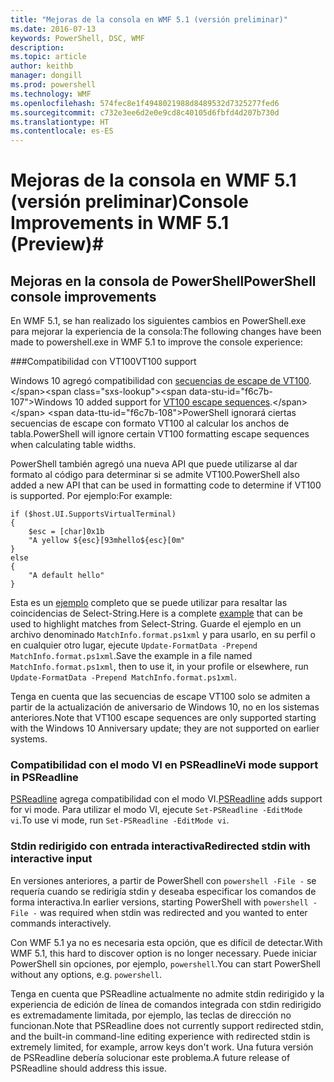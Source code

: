 ```yaml
---
title: "Mejoras de la consola en WMF 5.1 (versión preliminar)"
ms.date: 2016-07-13
keywords: PowerShell, DSC, WMF
description: 
ms.topic: article
author: keithb
manager: dongill
ms.prod: powershell
ms.technology: WMF
ms.openlocfilehash: 574fec8e1f4948021988d8489532d7325277fed6
ms.sourcegitcommit: c732e3ee6d2e0e9cd8c40105d6fbfd4d207b730d
ms.translationtype: HT
ms.contentlocale: es-ES
---
```

# <a name="console-improvements-in-wmf-51-preview"></a><span data-ttu-id="f6c7b-103">Mejoras de la consola en WMF 5.1 (versión preliminar)</span><span class="sxs-lookup"><span data-stu-id="f6c7b-103">Console Improvements in WMF 5.1 (Preview)</span></span>#

## <a name="powershell-console-improvements"></a><span data-ttu-id="f6c7b-104">Mejoras en la consola de PowerShell</span><span class="sxs-lookup"><span data-stu-id="f6c7b-104">PowerShell console improvements</span></span>

<span data-ttu-id="f6c7b-105">En WMF 5.1, se han realizado los siguientes cambios en PowerShell.exe para mejorar la experiencia de la consola:</span><span class="sxs-lookup"><span data-stu-id="f6c7b-105">The following changes have been made to powershell.exe in WMF 5.1 to improve the console experience:</span></span>

###<a name="vt100-support"></a><span data-ttu-id="f6c7b-106">Compatibilidad con VT100</span><span class="sxs-lookup"><span data-stu-id="f6c7b-106">VT100 support</span></span>

<span data-ttu-id="f6c7b-107">Windows 10 agregó compatibilidad con [secuencias de escape de VT100](https://msdn.microsoft.com/en-us/library/windows/desktop/mt638032(v=vs.85).aspx).</span><span class="sxs-lookup"><span data-stu-id="f6c7b-107">Windows 10 added support for [VT100 escape sequences](https://msdn.microsoft.com/en-us/library/windows/desktop/mt638032(v=vs.85).aspx).</span></span>
<span data-ttu-id="f6c7b-108">PowerShell ignorará ciertas secuencias de escape con formato VT100 al calcular los anchos de tabla.</span><span class="sxs-lookup"><span data-stu-id="f6c7b-108">PowerShell will ignore certain VT100 formatting escape sequences when calculating table widths.</span></span>

<span data-ttu-id="f6c7b-109">PowerShell también agregó una nueva API que puede utilizarse al dar formato al código para determinar si se admite VT100.</span><span class="sxs-lookup"><span data-stu-id="f6c7b-109">PowerShell also added a new API that can be used in formatting code to determine if VT100 is supported.</span></span> <span data-ttu-id="f6c7b-110">Por ejemplo:</span><span class="sxs-lookup"><span data-stu-id="f6c7b-110">For example:</span></span>

```
if ($host.UI.SupportsVirtualTerminal)
{
    $esc = [char]0x1b
    "A yellow ${esc}[93mhello${esc}[0m"
}
else
{
    "A default hello"
}
```
<span data-ttu-id="f6c7b-111">Esta es un [ejemplo](https://gist.github.com/lzybkr/dcb973dccd54900b67783c48083c28f7) completo que se puede utilizar para resaltar las coincidencias de Select-String.</span><span class="sxs-lookup"><span data-stu-id="f6c7b-111">Here is a complete [example](https://gist.github.com/lzybkr/dcb973dccd54900b67783c48083c28f7) that can be used to highlight matches from Select-String.</span></span>
<span data-ttu-id="f6c7b-112">Guarde el ejemplo en un archivo denominado `MatchInfo.format.ps1xml` y para usarlo, en su perfil o en cualquier otro lugar, ejecute `Update-FormatData -Prepend MatchInfo.format.ps1xml`.</span><span class="sxs-lookup"><span data-stu-id="f6c7b-112">Save the example in a file named `MatchInfo.format.ps1xml`, then to use it, in your profile or elsewhere, run `Update-FormatData -Prepend MatchInfo.format.ps1xml`.</span></span>

<span data-ttu-id="f6c7b-113">Tenga en cuenta que las secuencias de escape VT100 solo se admiten a partir de la actualización de aniversario de Windows 10, no en los sistemas anteriores.</span><span class="sxs-lookup"><span data-stu-id="f6c7b-113">Note that VT100 escape sequences are only supported starting with the Windows 10 Anniversary update; they are not supported on earlier systems.</span></span>   

### <a name="vi-mode-support-in-psreadline"></a><span data-ttu-id="f6c7b-114">Compatibilidad con el modo VI en PSReadline</span><span class="sxs-lookup"><span data-stu-id="f6c7b-114">Vi mode support in PSReadline</span></span>

<span data-ttu-id="f6c7b-115">[PSReadline](https://github.com/lzybkr/PSReadLine) agrega compatibilidad con el modo VI.</span><span class="sxs-lookup"><span data-stu-id="f6c7b-115">[PSReadline](https://github.com/lzybkr/PSReadLine) adds support for vi mode.</span></span> <span data-ttu-id="f6c7b-116">Para utilizar el modo VI, ejecute `Set-PSReadline -EditMode vi`.</span><span class="sxs-lookup"><span data-stu-id="f6c7b-116">To use vi mode, run `Set-PSReadline -EditMode vi`.</span></span>

### <a name="redirected-stdin-with-interactive-input"></a><span data-ttu-id="f6c7b-117">Stdin redirigido con entrada interactiva</span><span class="sxs-lookup"><span data-stu-id="f6c7b-117">Redirected stdin with interactive input</span></span> 

<span data-ttu-id="f6c7b-118">En versiones anteriores, a partir de PowerShell con `powershell -File -` se requería cuando se redirigía stdin y deseaba especificar los comandos de forma interactiva.</span><span class="sxs-lookup"><span data-stu-id="f6c7b-118">In earlier versions, starting PowerShell with `powershell -File -` was required when stdin was redirected and you wanted to enter commands interactively.</span></span>

<span data-ttu-id="f6c7b-119">Con WMF 5.1 ya no es necesaria esta opción, que es difícil de detectar.</span><span class="sxs-lookup"><span data-stu-id="f6c7b-119">With WMF 5.1, this hard to discover option is no longer necessary.</span></span> <span data-ttu-id="f6c7b-120">Puede iniciar PowerShell sin opciones, por ejemplo, `powershell`.</span><span class="sxs-lookup"><span data-stu-id="f6c7b-120">You can start PowerShell without any options, e.g. `powershell`.</span></span>

<span data-ttu-id="f6c7b-121">Tenga en cuenta que PSReadline actualmente no admite stdin redirigido y la experiencia de edición de línea de comandos integrada con stdin redirigido es extremadamente limitada, por ejemplo, las teclas de dirección no funcionan.</span><span class="sxs-lookup"><span data-stu-id="f6c7b-121">Note that PSReadline does not currently support redirected stdin, and the built-in command-line editing experience with redirected stdin is extremely limited, for example, arrow keys don't work.</span></span> <span data-ttu-id="f6c7b-122">Una futura versión de PSReadline debería solucionar este problema.</span><span class="sxs-lookup"><span data-stu-id="f6c7b-122">A future release of PSReadline should address this issue.</span></span>   
